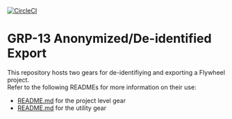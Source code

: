 [![CircleCI](https://circleci.com/gh/flywheel-apps/GRP-13.svg?style=svg)](https://circleci.com/gh/flywheel-apps/GRP-13)

# GRP-13 Anonymized/De-identified Export 

This repository hosts two gears for de-identifiying and exporting a Flywheel project.  
Refer to the following READMEs for more information on their use:

* [README.md](https://github.com/flywheel-apps/GRP-13/tree/master/grp13_container_export)
for the project level gear
* [README.md](https://github.com/flywheel-apps/GRP-13/tree/master/grp13_utility)
for the utility gear 

